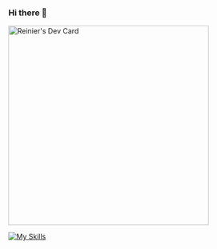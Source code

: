 ### Hi there 👋

<a href="https://app.daily.dev/RvDesignStudio"><img src="https://api.daily.dev/devcards/6e646978bd4f479a9fac87e2aeee8648.png?r=npb" width="400" alt="Reinier's Dev Card"/></a>

[![My Skills](https://skillicons.dev/icons?i=js,html,css,react,next,figma,vscode,php,wordpress)](https://rv-designs.nl)
<!--
**RvDstudio/RvDstudio** is a ✨ _special_ ✨ repository because its `README.md` (this file) appears on your GitHub profile.

Here are some ideas to get you started:

- 🔭 I’m currently working on ...
- 🌱 I’m currently learning ...
- 👯 I’m looking to collaborate on ...
- 🤔 I’m looking for help with ...
- 💬 Ask me about ...
- 📫 How to reach me: ...
- 😄 Pronouns: ...
- ⚡ Fun fact: ...
-->
